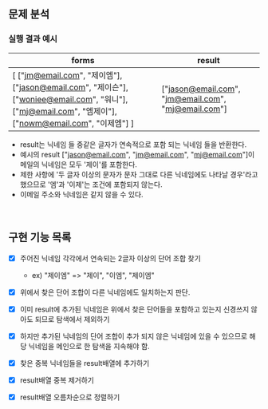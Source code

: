 


## 문제 분석


### 실행 결과 예시


| forms | result |
| --- | --- |
| [ ["jm@email.com", "제이엠"], ["jason@email.com", "제이슨"], ["woniee@email.com", "워니"], ["mj@email.com", "엠제이"], ["nowm@email.com", "이제엠"] ] | ["jason@email.com", "jm@email.com", "mj@email.com"] |



- result는 닉네임 들 중같은 글자가 연속적으로 포함 되는 닉네임 들을 반환한다.
- 예시의 result ["jason@email.com", "jm@email.com", "mj@email.com"]이메일의 닉네임은 모두 '제이'를 포함한다.
- 제한 사항에 '두 글자 이상의 문자가 문자 그대로 다른 닉네임에도 나타날 경우'라고 했으므로 '엠'과 '이제'는 조건에 포함되지 않는다.
- 이메일 주소와 닉네임은 같지 않을 수 있다.

 </br>

## 구현 기능 목록


+ [x] 주어진 닉네임 각각에서 연속되는 2글자 이상의 단어 조합 찾기
  - ex) "제이엠" => "제이", "이엠", "제이엠"

+ [x] 위에서 찾은 단어 조합이 다른 닉네임에도 일치하는지 판단.
+ [x] 이미 result에 추가된 닉네임은 위에서 찾은 단어들을 포함하고 있는지 신경쓰지 않아도 되므로 탐색에서 제외하기
+ [x] 하지만 추가된 닉네임의 단어 조합이 추가 되지 않은 닉네임에 있을 수 있으므로 해당 닉네임을 메인으로 한 탐색을 지속해야 함.
+ [x] 찾은 중복 닉네임들을 result배열에 추가하기
+ [x] result배열 중복 제거하기
+ [x] result배열 오름차순으로 정렬하기